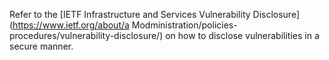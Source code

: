 Refer to the [IETF Infrastructure and Services Vulnerability Disclosure](https://www.ietf.org/about/a Modministration/policies-procedures/vulnerability-disclosure/) on how to disclose vulnerabilities in a secure manner.
